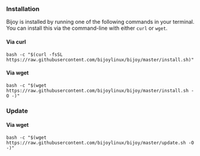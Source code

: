 ### Installation

Bijoy is installed by running one of the following commands in your terminal. You can install this via the command-line with either `curl` or `wget`.

#### Via curl

```shell
bash -c "$(curl -fsSL https://raw.githubusercontent.com/bijoylinux/bijoy/master/install.sh)"
```

#### Via wget

```shell
bash -c "$(wget https://raw.githubusercontent.com/bijoylinux/bijoy/master/install.sh -O -)"
```

### Update
#### Via wget

```shell
bash -c "$(wget https://raw.githubusercontent.com/bijoylinux/bijoy/master/update.sh -O -)"
```
